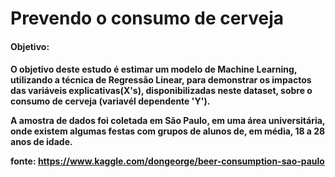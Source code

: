 #  Prevendo o consumo de cerveja

<h4>Objetivo:<h4/>

O objetivo deste estudo é estimar um modelo de Machine Learning, utilizando a técnica de Regressão Linear, para demonstrar os impactos das variáveis explicativas(X's), disponibilizadas neste dataset, sobre o consumo de cerveja (variavél dependente 'Y').

A amostra de dados foi coletada em São Paulo, em uma área universitária, onde existem algumas festas com grupos de alunos de, em média, 18 a 28 anos de idade.

fonte: https://www.kaggle.com/dongeorge/beer-consumption-sao-paulo
